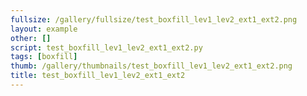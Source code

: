 ```yaml
---
fullsize: /gallery/fullsize/test_boxfill_lev1_lev2_ext1_ext2.png
layout: example
other: []
script: test_boxfill_lev1_lev2_ext1_ext2.py
tags: [boxfill]
thumb: /gallery/thumbnails/test_boxfill_lev1_lev2_ext1_ext2.png
title: test_boxfill_lev1_lev2_ext1_ext2
---
```

